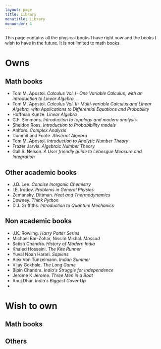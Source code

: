 ```yaml
---
layout: page
title: Library
menutitle: Library
menuorder: 4
---
```


This page contains all the physical books I have right now and the books I wish to have in the future. It is not limited to math books. 

# Owns

## Math books 
- Tom M. Apostol. _Calculus Vol. I- One Variable Calculus, with an introduction to Linear Algebra_
- Tom M. Apostol. _Calculus Vol. II- Multi-variable Calculus and Linear Algebra, with Applications to Differential Equations and Probability_
- Hoffman Kunze. _Linear Algebra_
- G.F. Simmons. _Introduction to topology and modern analysis_
- Sheldon Ross. _Introduction to Probabibility models_
- Ahlfors. _Complex Analysis_
- Dummit and Foote. _Abstract Algebra_
- Tom M. Apostol. _Introduction to Analytic Number Theory_
- Frazer Jarvis. _Algebraic Number Theory_
- Gail S. Nelson. _A User friendly guide to Lebesgue Measure and Integration_

## Other academic books 
- J.D. Lee. _Concise Inorganic Chemistry_
- I.E. Irodov. _Problems in General Physics_
- Zemansky, Dittman. _Heat and Thermodynamics_
- Downey. _Think Python_
- D.J. Griffiths. _Introduction to Quantum Mechanics_

## Non academic books
- J.K. Rowling. _Harry Potter Series_
- Michael Bar-Zohar, Nissim Mishal. _Mossad_
- Satish Chandra. _History of Modern India_
- Khaled Hosseini. _The Kite Runner_
- Yuval Noah Harari. _Sapiens_
- Alex Von Tunzelmann. _Indian Summer_
- Vijay Gokhale. _The Long Game_
- Bipin Chandra. _India's Struggle for Independence_
- Jerome K Jerome. _Three Men in a Boat_
- Anuj Dhar. _India's Biggest Cover Up_
- 

# Wish to own

## Math books 

## Others      
